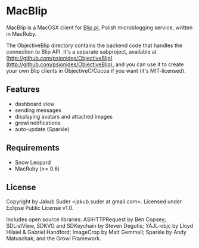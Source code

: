 # MacBlip

MacBlip is a MacOSX client for [Blip.pl](http://blip.pl), Polish microblogging service, written in MacRuby.

The ObjectiveBlip directory contains the backend code that handles the connection to Blip API. It's a separate
subproject, available at [http://github.com/psionides/ObjectiveBlip](http://github.com/psionides/ObjectiveBlip), and you
can use it to create your own Blip clients in ObjectiveC/Cocoa if you want (it's MIT-licensed).

## Features

* dashboard view
* sending messages
* displaying avatars and attached images
* growl notifications
* auto-update (Sparkle)

## Requirements

* Snow Leopard
* MacRuby (>= 0.6)

## License

Copyright by Jakub Suder <jakub.suder at gmail.com>. Licensed under Eclipse Public License v1.0.

Includes open source libraries: ASIHTTPRequest by Ben Copsey; SDListView, SDKVO and SDKeychain by Steven Degutis; YAJL-objc by Lloyd Hilaiel & Gabriel Handford; ImageCrop by Matt Gemmell; Sparkle by Andy Matuschak; and the Growl Framework.
